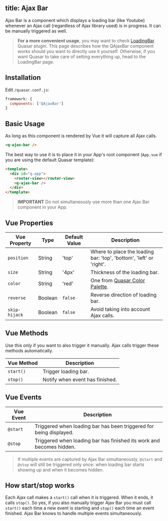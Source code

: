 title: Ajax Bar
---
Ajax Bar is a component which displays a loading bar (like Youtube) whenever an Ajax call (regardless of Ajax library used) is in progress. It can be manually triggered as well.

> **For a more convenient usage**, you may want to check [LoadingBar](/components/loading-bar.html) Quasar plugin. This page describes how the QAjaxBar component works should you want to directly use it yourself. Otherwise, if you want Quasar to take care of setting everything up, head to the LoadingBar page.

<input type="hidden" data-fullpage-demo="progress/ajax-bar">

## Installation
Edit `/quasar.conf.js`:
```js
framework: {
  components: ['QAjaxBar']
}
```

## Basic Usage
As long as this component is rendered by Vue it will capture all Ajax calls.
``` html
<q-ajax-bar />
```

The best way to use it is to place it in your App's root component (`App.vue` if you are using the default Quasar template):
``` html
<template>
  <div id="q-app">
    <router-view></router-view>
    <q-ajax-bar />
  </div>
</template>
```

> **IMPORTANT**
> Do not simultaneously use more than one Ajax Bar component in your App.

## Vue Properties
| Vue Property | Type | Default Value | Description |
| --- | --- | --- | --- |
| `position` | String | 'top' | Where to place the loading bar: 'top', 'bottom', 'left' or 'right'. |
| `size` | String | '4px' | Thickness of the loading bar. |
| `color` | String | 'red' | One from [Quasar Color Palette](/components/color-palette.html). |
| `reverse` | Boolean | `false` | Reverse direction of loading bar. |
| `skip-hijack` | Boolean | `false` | Avoid taking into account Ajax calls. |

## Vue Methods
Use this only if you want to also trigger it manually. Ajax calls trigger these methods automatically.

| Vue Method | Description |
| --- | --- |
| `start()` | Trigger loading bar. |
| `stop()` | Notify when event has finished. |

## Vue Events
| Vue Event | Description |
| --- | --- |
| `@start` | Triggered when loading bar has been triggered for being displayed. |
| `@stop` | Triggered when loading bar has finished its work and becomes hidden. |

> If multiple events are captured by Ajax Bar simultaneously, `@start` and `@stop` will still be triggered only once: when loading bar starts showing up and when it becomes hidden.

## How start/stop works
Each Ajax call makes a `start()` call when it is triggered. When it ends, it calls `stop()`. So yes, if you also manually trigger Ajax Bar you must call `start()` each time a new event is starting and `stop()` each time an event finished. Ajax Bar knows to handle multiple events simultaneously.
